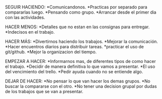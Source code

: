SEGUIR HACIENDO:
*Comunicandonos.
*Practicas por separado para compararlas luego.
*Pensando como grupo.
*Arrancar desde el primer dia con las actividades.

HACER MENOS:
*Detalles que no estan en las consignas para entregar.
*Indecisos en el trabajo.

HACER MÁS:
*Divertirnos haciendo los trabajos.
*Mejorar la comunicación.
*Hacer encuentros diarios para distribuir tareas.
*practicar el uso de git/github.
*Mejor la organizacion del tiempo.

EMPEZAR A HACER:
*Informarnos mas, de diferentes tipos de como hacer el trabajo.
*Decidir de manera definitiva lo que vamos a presentar.
*El uso del vencimiento del trello.
*Pedir ayuda cuando no se entiende algo.

DEJAR DE HACER:
*No pensar lo que van hacer los demas grupos.
*No buscar la compararse con  el otro.
*No tener una decision grupal por dudas de los trabajos que se van a presentar.